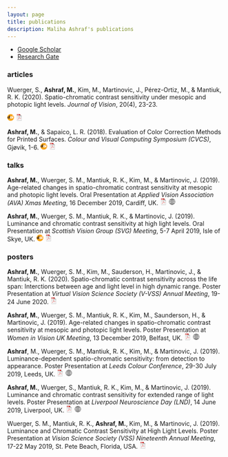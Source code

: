 ```yaml
---
layout: page
title: publications
description: Maliha Ashraf's publications
---
```


<div class="navbar">
  <div class="navbar-inner">
      <ul class="nav">  
          <li><a href="https://scholar.google.com/citations?user=9Jl9K3wAAAAJ&hl=en">Google Scholar</a></li>
		  <li><a href="https://www.researchgate.net/profile/Maliha_Ashraf4">Research Gate</a></li>
      </ul>
  </div>
</div>

### <a name="articles"></a>articles


Wuerger, S., **Ashraf, M.**, Kim, M., Martinovic, J., Pérez-Ortiz, M., & Mantiuk, R. K. (2020). Spatio-chromatic contrast sensitivity under mesopic and photopic light levels. *Journal of Vision*, 20(4), 23-23.
<!-- [![GitHub](icons16/github-icon.png)](https://github.com/kbroman/Paper_ReScience2020) -->
[![doi](icons16/doi-icon.png)](https://doi.org/10.1167/jov.20.4.23)
[![pdf](icons16/pdf-icon.png)](../assets/pubs/Wuerger_2020_Jov.pdf)
<!-- * 160 * -->
<!-- https://doi.org/10.5281/zenodo.3959516 -->


**Ashraf, M.**, & Sapaico, L. R. (2018). Evaluation of Color Correction Methods for Printed Surfaces. *Colour and Visual Computing Symposium (CVCS)*, Gjøvik, 1-6. 
[![doi](icons16/doi-icon.png)](https://doi.org/10.1109/CVCS.2018.8496542)
[![pdf](icons16/pdf-icon.png)](../assets/pubs/Ashraf_2018_CVCS.pdf)

### talks

**Ashraf, M.**, Wuerger, S. M., Mantiuk, R. K., Kim, M., & Martinovic, J. (2019). Age-related changes in spatio-chromatic contrast sensitivity at mesopic and photopic light levels. Oral Presentation at *Applied Vision Association (AVA) Xmas Meeting*, 16 December 2019, Cardiff, UK. 
[![pdf](icons16/pdf-icon.png)](../assets/pubs/AVA2019_presentation.pdf)
[![web](icons16/web-icon.png)](http://www.theava.net/meetings.php?s=ava-xmas-meeting-16-december-cardiff)

**Ashraf, M.**, Wuerger, S. M., Mantiuk, R. K., & Martinovic, J. (2019). Luminance and chromatic contrast sensitivity at high light levels. Oral Presentation at *Scottish Vision Group (SVG) Meeting*, 5-7 April 2019, Isle of Skye, UK. 
[![doi](icons16/doi-icon.png)](https://doi.org/10.1177/2041669519854233)
[![pdf](icons16/pdf-icon.png)](../assets/pubs/SVG2019_talk.pdf)


### posters

**Ashraf, M.**, Wuerger, S. M., Kim, M., Sauderson, H., Martinovic, J., & Mantiuk, R. K. (2020). Spatio-chromatic contrast sensitivity across the life span: Interctions between age and light level in high dynamic range. Poster Presentation at *Virtual Vision Science Society (V-VSS) Annual Meeting*, 19-24 June 2020.
[![pdf](icons16/pdf-icon.png)](../assets/pubs/VSS2020_poster.pdf)

**Ashraf, M.**, Wuerger, S. M., Mantiuk, R. K., Kim, M., Saunderson, H., & Martinovic, J. (2019). Age-related changes in spatio-chromatic contrast sensitivity at mesopic and photopic light levels. Poster Presentation at *Women in Vision UK Meeting*, 13 December 2019, Belfast, UK.
[![pdf](icons16/pdf-icon.png)](../assets/pubs/WIV2019_poster.pdf)
[![web](icons16/web-icon.png)](https://www.networcuk.com/Home/WomenInVision)

**Ashraf**, M., Wuerger, S. M., Mantiuk, R. K., Kim, M., & Martinovic, J. (2019). Luminance-dependent spatio-chromatic sensitivity: from detection to appearance. Poster Presentation at *Leeds Colour Conference*, 29-30 July 2019, Leeds, UK.
[![pdf](icons16/pdf-icon.png)](../assets/pubs/leeds_color_poster.pdf)
[![web](icons16/web-icon.png)](http://stephenwestland.co.uk/colour2019/)

**Ashraf, M.**, Wuerger, S., Mantiuk, R. K., Kim, M., & Martinovic, J. (2019). Luminance and chromatic contrast sensitivity for extended range of light levels. Poster Presentation at *Liverpool Neuroscience Day (LND)*, 14 June 2019, Liverpool, UK. 
[![pdf](icons16/pdf-icon.png)](../assets/pubs/LND2019_poster.pdf)
[![web](icons16/web-icon.png)](https://lng.org.uk/event/lnd2019/)

Wuerger, S. M., Mantiuk, R. K., **Ashraf, M.**, Kim, M., & Martinovic, J. (2019). Luminance and Chromatic Contrast Sensitivity at High Light Levels. Poster Presentation at *Vision Science Society (VSS) Nineteenth Annual Meeting*, 17-22 May 2019, St. Pete Beach, Florida, USA.
[![pdf](icons16/pdf-icon.png)](../assets/pubs/VSS2019_Wuerger_Sophie.pdf)



